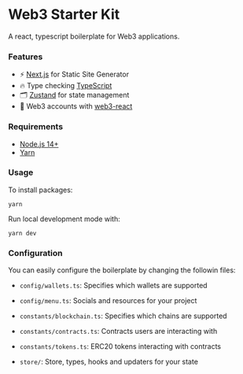 # Web3 Starter Kit

A react, typescript boilerplate for Web3 applications.

### Features

- ⚡ [Next.js](https://nextjs.org) for Static Site Generator
- 🔥 Type checking [TypeScript](https://www.typescriptlang.org)
- 🗂 [Zustand](https://github.com/pmndrs/zustand) for state management
- 📒 Web3 accounts with [web3-react](https://github.com/NoahZinsmeister/web3-react)

### Requirements

- [Node.js 14+](https://nextjs.org)
- [Yarn](https://yarnpkg.com/)

### Usage

To install packages:

```shell
yarn
```

Run local development mode with:

```shell
yarn dev
```

### Configuration

You can easily configure the boilerplate by changing the followin files:

- `config/wallets.ts`: Specifies which wallets are supported

- `config/menu.ts`: Socials and resources for your project

- `constants/blockchain.ts`: Specifies which chains are supported

- `constants/contracts.ts`: Contracts users are interacting with

- `constants/tokens.ts`: ERC20 tokens interacting with contracts

- `store/`: Store, types, hooks and updaters for your state
